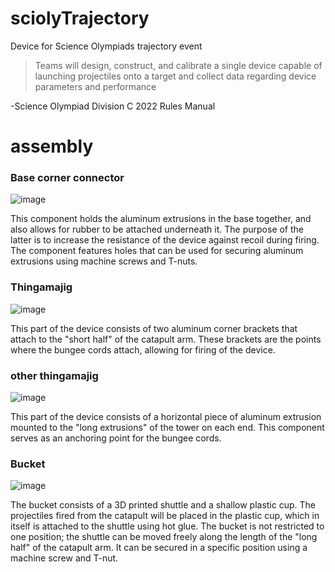 # sciolyTrajectory
Device for Science Olympiads trajectory event

>Teams will design, construct, and calibrate a single device capable of launching projectiles onto a target and collect data regarding device parameters and performance

-Science Olympiad Division C 2022 Rules Manual

# assembly


### Base corner connector
![image](https://user-images.githubusercontent.com/75654428/142803258-a96a755f-a2c2-42de-8757-721ca99fef48.png)

This component holds the aluminum extrusions in the base together, and also allows for rubber to be attached underneath it. The purpose of the latter is to increase the resistance of the device against recoil during firing. The component features holes that can be used for securing aluminum extrusions using machine screws and T-nuts.

### Thingamajig

![image](https://user-images.githubusercontent.com/75654428/142803935-485f3e01-5064-4f16-8b59-0bf48f11adf9.png)

This part of the device consists of two aluminum corner brackets that attach to the "short half" of the catapult arm. These brackets are the points where the bungee cords attach, allowing for firing of the device.

### other thingamajig

![image](https://user-images.githubusercontent.com/75654428/142804717-2d2ff63b-6f13-4388-8f41-4313ab278f5c.png)

This part of the device consists of a horizontal piece of aluminum extrusion mounted to the "long extrusions" of the tower on each end. This component serves as an anchoring point for the bungee cords.

### Bucket

![image](https://user-images.githubusercontent.com/75654428/142805388-74ab831a-b54e-42fc-a35e-8693321bffdf.png)

The bucket consists of a 3D printed shuttle and a shallow plastic cup. The projectiles fired from the catapult will be placed in the plastic cup, which in itself is attached to the shuttle using hot glue. The bucket is not restricted to one position; the shuttle can be moved freely along the length of the "long half" of the catapult arm. It can be secured in a specific position using a machine screw and T-nut. 


